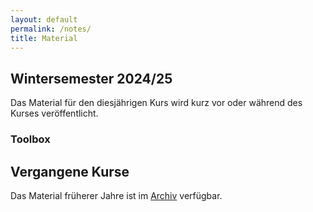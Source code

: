 ```yaml
---
layout: default
permalink: /notes/
title: Material
---
```



## Wintersemester 2024/25

Das Material für den diesjährigen Kurs wird kurz vor oder während des
Kurses veröffentlicht.

### Toolbox
<!--
- Tag 1
    - [Intro-Folien](/files/archive/current/intro.pdf){:target="_blank"} (Stand 25.09.2024)
    - [Python](/files/archive/current/python.html){:target="_blank"} (Stand 25.09.2024)
    - [Aufgaben](/files/archive/current/exercises-toolbox-1.zip) (Stand 25.09.2024)
- Tag 2
    - [Numeric Python](/files/archive/current/numeric-python.html){:target="_blank"} (Stand 26.09.2024)
    - [matplotlib](/files/archive/current/matplotlib.html){:target="_blank"} (Stand 26.09.2024)
    - [Aufgaben](/files/archive/current/exercises-toolbox-2.zip) (Stand 26.09.2024)
- Tag 3
    - [Scientific Python](/files/archive/current/scientific-python.html){:target="_blank"} (Stand 27.09.2024)
    - [uncertainties](/files/archive/current/uncertainties.html){:target="_blank"} (Stand 27.09.2024)
    - [Aufgaben](/files/archive/current/exercises-toolbox-3.zip) (Stand 27.09.2024)
- Tag 4
    - [Unix](/files/archive/current/unix.pdf){:target="_blank"} (Stand 28.09.2024)
    - [Make](/files/archive/current/make.pdf){:target="_blank"} (Stand 28.09.2024)
    - [Aufgaben](/files/archive/current/exercises-toolbox-4.zip) (Stand 28.09.2024)
- Tag 5
    - [git](/files/archive/current/git.pdf){:target="_blank"} (Stand 29.09.2024)
    - [Aufgaben](/files/archive/current/exercises-toolbox-5.zip) (Stand 29.09.2024)

### LaTeX
- [Folien](/files/archive/current/latex.pdf){:target="_blank"} (Stand 06.10.2024)
- [Aufgaben Tag 1](/files/archive/current/exercises-latex-1.zip) (Stand 02.10.2024)
- [Aufgaben Tag 2](/files/archive/current/exercises-latex-2.zip) (Stand 04.10.2024)
- [Aufgaben Tag 3](/files/archive/current/exercises-latex-3.zip) (Stand 04.10.2024)
- [Aufgaben Tag 4](/files/archive/current/exercises-latex-4.zip) (Stand 05.10.2024)
- <a href="https://github.com/pep-dortmund/toolbox-workshop-protocol-template" target="_blank">LaTeX Vorlage für Protokolle</a>
-->

## Vergangene Kurse

Das Material früherer Jahre ist im [Archiv](/archive/) verfügbar.
